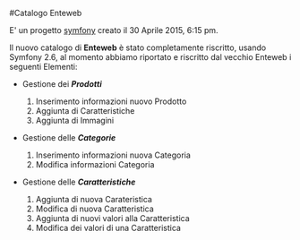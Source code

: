 #Catalogo Enteweb

E' un progetto [symfony](https://symfony.com/doc/2.6/book/index.html) creato il 30 Aprile 2015, 6:15 pm.

Il nuovo catalogo di **Enteweb** è stato completamente riscritto, usando Symfony 2.6, al momento abbiamo riportato e riscritto dal vecchio Enteweb i seguenti Elementi:

* Gestione dei **_Prodotti_**
	1. Inserimento informazioni nuovo Prodotto
    2. Aggiunta di Caratteristiche
    3. Aggiunta di Immagini
    
* Gestione delle **_Categorie_**
    1. Inserimento informazioni nuova Categoria
    2. Modifica informazioni Categoria
    
* Gestione delle **_Caratteristiche_**
    1. Aggiunta di nuova Carateristica
    2. Modifica di nuova Caratteristica
    3. Aggiunta di nuovi valori alla Caratteristica
    4. Modifica dei valori di una Caratteristica
  